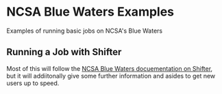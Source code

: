 # NCSA Blue Waters Examples

Examples of running basic jobs on NCSA's Blue Waters

## Running a Job with Shifter

Most of this will follow the [NCSA Blue Waters docuementation on Shifter](https://bluewaters.ncsa.illinois.edu/shifter), but it will addiitonally give some further information and asides to get new users up to speed.
